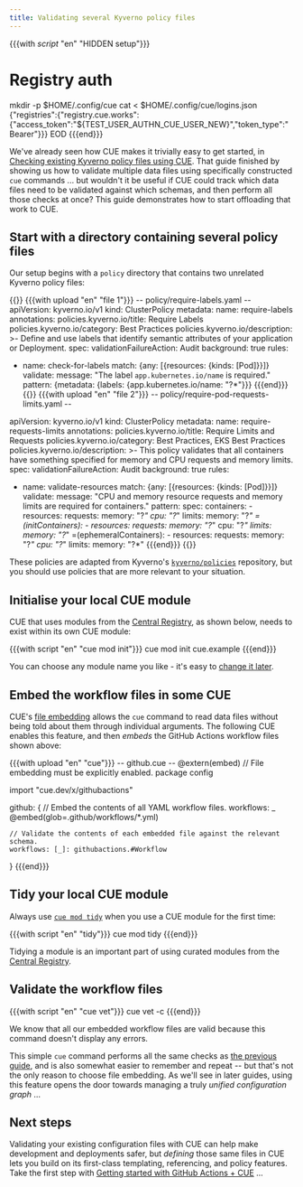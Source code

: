 ```yaml
---
title: Validating several Kyverno policy files
---
```


{{{with _script_ "en" "HIDDEN setup"}}}
# Registry auth
mkdir -p $HOME/.config/cue
cat <<EOD > $HOME/.config/cue/logins.json
{"registries":{"registry.cue.works":{"access_token":"${TEST_USER_AUTHN_CUE_USER_NEW}","token_type":"Bearer"}}}
EOD
{{{end}}}

We've already seen how CUE makes it trivially easy to get started, in
[Checking existing Kyverno policy files using CUE]({{<relref"checking-existing-kyverno-policy-files">}}).
That guide finished by showing us how to validate multiple data files using
specifically constructed `cue` commands ... but wouldn't it be useful if CUE
could track which data files need to be validated against which schemas,
and then perform all those checks at once? This guide demonstrates how
to start offloading that work to CUE.

<!--more-->

## Start with a directory containing several policy files

Our setup begins with a `policy` directory that contains two unrelated Kyverno
policy files:

{{<columns>}}
{{{with upload "en" "file 1"}}}
-- policy/require-labels.yaml --
apiVersion: kyverno.io/v1
kind: ClusterPolicy
metadata:
  name: require-labels
  annotations:
    policies.kyverno.io/title: Require Labels
    policies.kyverno.io/category: Best Practices
    policies.kyverno.io/description: >-
      Define and use labels that identify semantic attributes of your application or Deployment.
spec:
  validationFailureAction: Audit
  background: true
  rules:
  - name: check-for-labels
    match: {any: [{resources: {kinds: [Pod]}}]}
    validate:
      message: "The label `app.kubernetes.io/name` is required."
      pattern: {metadata: {labels: {app.kubernetes.io/name: "?*"}}}
{{{end}}}
{{<columns-separator>}}
{{{with upload "en" "file 2"}}}
-- policy/require-pod-requests-limits.yaml --

apiVersion: kyverno.io/v1
kind: ClusterPolicy
metadata:
  name: require-requests-limits
  annotations:
    policies.kyverno.io/title: Require Limits and Requests
    policies.kyverno.io/category: Best Practices, EKS Best Practices
    policies.kyverno.io/description: >-
      This policy validates that all containers have something specified for memory and CPU
      requests and memory limits.
spec:
  validationFailureAction: Audit
  background: true
  rules:
  - name: validate-resources
    match: {any: [{resources: {kinds: [Pod]}}]}
    validate:
      message: "CPU and memory resource requests and memory limits are required for containers."
      pattern:
        spec:
          containers:
          - resources:
              requests:
                memory: "?*"
                cpu: "?*"
              limits:
                memory: "?*"
          =(initContainers):
          - resources:
              requests:
                memory: "?*"
                cpu: "?*"
              limits:
                memory: "?*"
          =(ephemeralContainers):
          - resources:
              requests:
                memory: "?*"
                cpu: "?*"
              limits:
                memory: "?*"
{{{end}}}
{{</columns>}}

These policies are adapted from Kyverno's
[`kyverno/policies`](https://github.com/kyverno/policies/blob/main/best-practices/require-labels/require-labels.yaml)
repository, but you should use policies that are more relevant to your
situation.

## Initialise your local CUE module

CUE that uses modules from the
[Central Registry](https://registry.cue.works), as shown below, needs to exist
within its own CUE module:

{{{with script "en" "cue mod init"}}}
cue mod init cue.example
{{{end}}}

You can choose any module name you like - it's easy to
[change it later](https://cuelang.org/docs/reference/command/cue-help-mod-rename/).

## Embed the workflow files in some CUE

CUE's [file embedding](https://cuelang.org/docs/howto/embed-files-in-cue-evaluation/)
allows the `cue` command to read data files without being told about them through
individual arguments. The following CUE enables this feature, and then *embeds*
the GitHub Actions workflow files shown above:

{{{with upload "en" "cue"}}}
-- github.cue --
@extern(embed) // File embedding must be explicitly enabled.
package config

import "cue.dev/x/githubactions"

github: {
	// Embed the contents of all YAML workflow files.
	workflows: _ @embed(glob=.github/workflows/*.yml)

	// Validate the contents of each embedded file against the relevant schema.
	workflows: [_]: githubactions.#Workflow
}
{{{end}}}


## Tidy your local CUE module

Always use
[`cue mod tidy`](https://cuelang.org/docs/reference/command/cue-help-mod-tidy/)
when you use a CUE module for the first time:

{{{with script "en" "tidy"}}}
cue mod tidy
{{{end}}}

Tidying a module is an important part of using curated modules from the
[Central Registry](https://registry.cue.works).

## Validate the workflow files

{{{with script "en" "cue vet"}}}
cue vet -c
{{{end}}}

We know that all our embedded workflow files are valid
because this command doesn't display any errors.

This simple `cue` command performs all the same checks as
[the previous guide]({{<relref"checking-existing-github-actions-files/#validate-more-workflow-files">}}),
and is also somewhat easier to remember and repeat --
but that's not the only reason to choose file embedding.
As we'll see in later guides, using this feature opens the door towards
managing a truly *unified configuration graph* ...

## Next steps

Validating your existing configuration files with CUE can help make development
and deployments safer, but *defining* those same files in CUE lets you build on
its first-class templating, referencing, and policy features. Take the first
step with
[Getting started with GitHub Actions + CUE]({{<relref"getting-started-with-github-actions-cue">}})
...
